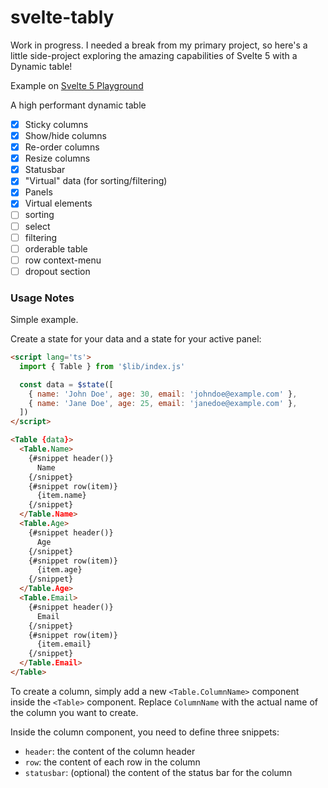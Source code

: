 # svelte-tably

Work in progress. I needed a break from my primary project, so here's a little side-project exploring the amazing capabilities of Svelte 5 with a Dynamic table!

Example on [Svelte 5 Playground](https://svelte.dev/playground/a16d71c97445455e80a55b77ec1cf915?version=5)

A high performant dynamic table

- [x] Sticky columns
- [x] Show/hide columns
- [x] Re-order columns
- [x] Resize columns
- [x] Statusbar
- [x] "Virtual" data (for sorting/filtering)
- [x] Panels
- [x] Virtual elements
- [ ] sorting
- [ ] select
- [ ] filtering
- [ ] orderable table
- [ ] row context-menu
- [ ] dropout section

### Usage Notes

Simple example.

Create a state for your data and a state for your active panel:

```markdown
<script lang='ts'>
  import { Table } from '$lib/index.js'

  const data = $state([
    { name: 'John Doe', age: 30, email: 'johndoe@example.com' },
    { name: 'Jane Doe', age: 25, email: 'janedoe@example.com' },
  ])
</script>

<Table {data}>
  <Table.Name>
    {#snippet header()}
      Name
    {/snippet}
    {#snippet row(item)}
      {item.name}
    {/snippet}
  </Table.Name>
  <Table.Age>
    {#snippet header()}
      Age
    {/snippet}
    {#snippet row(item)}
      {item.age}
    {/snippet}
  </Table.Age>
  <Table.Email>
    {#snippet header()}
      Email
    {/snippet}
    {#snippet row(item)}
      {item.email}
    {/snippet}
  </Table.Email>
</Table>
```

To create a column, simply add a new `<Table.ColumnName>` component inside the `<Table>` component. Replace `ColumnName` with the actual name of the column you want to create.

Inside the column component, you need to define three snippets:

* `header`: the content of the column header
* `row`: the content of each row in the column
* `statusbar`: (optional) the content of the status bar for the column
